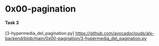 # 0x00-pagination

#### Task 3
[3-hypermedia_del_pagination.py] <https://github.com/avocadoclouds/alx-backend/blob/main/0x00-pagination/3-hypermedia_del_pagination.py>
